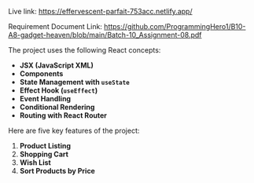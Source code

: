 Live link: https://effervescent-parfait-753acc.netlify.app/

Requirement Document Link: https://github.com/ProgrammingHero1/B10-A8-gadget-heaven/blob/main/Batch-10_Assignment-08.pdf

The project uses the following React concepts:
- **JSX (JavaScript XML)**
- **Components**
- **State Management with `useState`**
- **Effect Hook (`useEffect`)**
- **Event Handling**
- **Conditional Rendering**
- **Routing with React Router**

Here are five key features of the project:
1. **Product Listing**
2. **Shopping Cart**
3. **Wish List**
4. **Sort Products by Price**